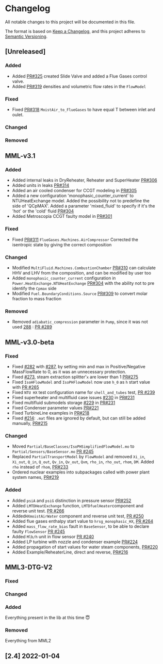 # Changelog

All notable changes to this project will be documented in this file.

The format is based on [Keep a Changelog](https://keepachangelog.com/en/1.0.0/),
and this project adheres to [Semantic Versioning](https://semver.org/spec/v2.0.0.html).

## [Unreleased] <!--Make sure to add a link to the PR and issues related to your change-->

### Added <!--Make sure to add a link to the PR and issues related to your change-->
- Added [PR#325](https://github.com/Metroscope-dev/metroscope-modeling-library/pull/325) created Slide Valve and added a Flue Gases control valve.
- Added [PR#319](https://github.com/Metroscope-dev/metroscope-modeling-library/pull/319) densities and volumetric flow rates in the `FlowModel`

### Fixed <!--Make sure to add a link to the PR and issues related to your change-->
- Fixed [PR#318](https://github.com/Metroscope-dev/metroscope-modeling-library/pull/318) `MoistAir_to_FlueGases` to have equal T between inlet and oulet.

### Changed <!--Make sure to add a link to the PR and issues related to your change-->

### Removed <!--Make sure to add a link to the PR and issues related to your change-->


## MML-v3.1 <!--Make sure to add a link to the PR and issues related to your change-->

### Added <!--Make sure to add a link to the PR and issues related to your change-->

- Added internal leaks in DryReheater, Reheater and SuperHeater [PR#306](https://github.com/Metroscope-dev/metroscope-modeling-library/pull/306)
- Added units in leaks [PR#314](https://github.com/Metroscope-dev/metroscope-modeling-library/pull/314)
- Added an air cooled condenser for CCGT modeling in [PR#305](https://github.com/Metroscope-dev/metroscope-modeling-library/pull/305)
- Added a new configuration 'monophasic_counter_current' to NTUHeatExchange model. Added the possibility not to predefine the side of 'QCpMAX'. Added a parameter 'mixed_fluid' to specify if it's the 'hot' or the 'cold' fluid [PR#304](https://github.com/Metroscope-dev/metroscope-modeling-library/pull/304)
- Added Metroscopia CCGT faulty model in [PR#301](https://github.com/Metroscope-dev/metroscope-modeling-library/pull/301)

### Fixed
- Fixed [PR#311](https://github.com/Metroscope-dev/metroscope-modeling-library/pull/311) `FlueGases.Machines.AirCompressor` Corrected the isentropic state by giving the correct composition

### Changed <!--Make sure to add a link to the PR and issues related to your change-->
- Modified `MultiFluid.Machines.CombustionChamber` [PR#310](https://github.com/Metroscope-dev/metroscope-modeling-library/pull/310) can calculate HHV and LHV from the composition, and can be modified by user too
- Added `monophasic_counter_current` configuration in `Power.HeatExchange.NTUHeatExchange` [PR#304](https://github.com/Metroscope-dev/metroscope-modeling-library/pull/304) with the ability not to pre identify the `Cpmax` side
- Modified `Fuel.BoundaryConditions.Source` [PR#309](https://github.com/Metroscope-dev/metroscope-modeling-library/pull/309) to convert molar fraction to mass fraction

### Removed <!--Make sure to add a link to the PR and issues related to your change-->
 - Removed `adiabatic_compression` parameter in `Pump`, since it was not used [288](https://github.com/Metroscope-dev/metroscope-modeling-library/issues/288) : [PR #289](https://github.com/Metroscope-dev/metroscope-modeling-library/pull/289)

## MML-v3.0-beta <!--Make sure to add a link to the PR and issues related to your change-->

### Fixed <!--Make sure to add a link to the PR and issues related to your change-->
 - Fixed [#282](https://github.com/Metroscope-dev/metroscope-modeling-library/issues/282) with [#287](https://github.com/Metroscope-dev/metroscope-modeling-library/issues/287), by setting min and max in Positive/Negative MassFlowRate to 0, as it was an unnecessary protection.
 - Fixed [#273](https://github.com/Metroscope-dev/metroscope-modeling-library/issues/273), steam extraction splitter'`x` are lower than 1 [PR#275](https://github.com/Metroscope-dev/metroscope-modeling-library/pull/275)
 - Fixed `IsoHFlowModel` and `IsoPHFlowModel` now use `h_0` as `h` start value with [PR #265]([url](https://github.com/Metroscope-dev/metroscope-modeling-library/pull/265))
 - Fixed `NTU HX` test configuration name for `shell_and_tubes` test, [PR #239](https://github.com/Metroscope-dev/metroscope-modeling-library/pull/239)
 - Fixed superheater and multifluid case issues [#230](https://github.com/Metroscope-dev/metroscope-modeling-library/issues/230) in [PR#231](https://github.com/Metroscope-dev/metroscope-modeling-library/pull/231)
- Fixed multifluid submodels storage [#229](https://github.com/Metroscope-dev/metroscope-modeling-library/issues/229) in [PR#231](https://github.com/Metroscope-dev/metroscope-modeling-library/pull/231)
- Fixed Condenser parameter values [PR#221](https://github.com/Metroscope-dev/metroscope-modeling-library/pull/221)
- Fixed TurbineLine examples in [PR#218](https://github.com/Metroscope-dev/metroscope-modeling-library/pull/218)
- Fixed [#214](https://github.com/Metroscope-dev/metroscope-modeling-library/issues/214): `.mat` files are ignored by default, but can still be added manually, [PR#215](https://github.com/Metroscope-dev/metroscope-modeling-library/pull/215)

### Changed <!--Make sure to add a link to the PR and issues related to your change-->
- Moved `Partial/BaseClasses/IsoPHSimplifiedFlowModel.mo` to `Partial/Sensors/BaseSensor.mo` [PR #245](https://github.com/Metroscope-dev/metroscope-modeling-library/pull/245)
- Replaced `PartialTransportModel` by `FlowModel` and removed `Xi_in`, `Xi_out`, `Q_in`, `Q_out`, `Qv_in`, `Qv_out`, `Qvm`, `rho_in`, `rho_out`, `rhom`, `DM`. Added `rho` instead of `rhom`, [PR#233](https://github.com/Metroscope-dev/metroscope-modeling-library/pull/233)
- Ordered nuclear examples into subpackages called with power plant system names, [PR#219](https://github.com/Metroscope-dev/metroscope-modeling-library/pull/219)

### Added <!--Make sure to add a link to the PR and issues related to your change-->
 - Added `psiA` and `psiG` distinction in pressure sensor [PR#252](https://github.com/Metroscope-dev/metroscope-modeling-library/pull/252)
 - Added `LMTDHeatExchange` function, `LMTDfuelHeater`component and reverse unit test. [PR #266](https://github.com/Metroscope-dev/metroscope-modeling-library/pull/266)
 - Added`HXmoistAirWater` component and reverse unit test, [PR #250](https://github.com/Metroscope-dev/metroscope-modeling-library/pull/250) 
 - Added flue gases enthalpy start value to `hrsg_monophasic_HX`, [PR #264](https://github.com/Metroscope-dev/metroscope-modeling-library/pull/264)
 - Added `mass_flow_rate_bias` fault in `BaseSensor`, to be able to declare faulty `FlowSensor` [PR #245](https://github.com/Metroscope-dev/metroscope-modeling-library/pull/245)
 - Added `Mlb/h` unit in flow sensor [PR #240](https://github.com/Metroscope-dev/metroscope-modeling-library/pull/240)
 - Added LP turbine with nozzle and condenser example [PR#224](https://github.com/Metroscope-dev/metroscope-modeling-library/pull/224)
 - Added propagation of start values for water steam components, [PR#220](https://github.com/Metroscope-dev/metroscope-modeling-library/pull/220)
 - Added Example/ReheaterLine, direct and reverse, [PR#216](https://github.com/Metroscope-dev/metroscope-modeling-library/pull/216)

## MML3-DTG-V2

### Fixed

### Changed

### Added
Everything present in the lib at this time 😇

### Removed
Everything from MML2

## [2.4] 2022-01-04
